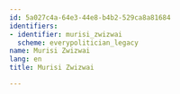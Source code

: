 ```yaml
---
id: 5a027c4a-64e3-44e8-b4b2-529ca8a81684
identifiers:
- identifier: murisi_zwizwai
  scheme: everypolitician_legacy
name: Murisi Zwizwai
lang: en
title: Murisi Zwizwai

---
```

